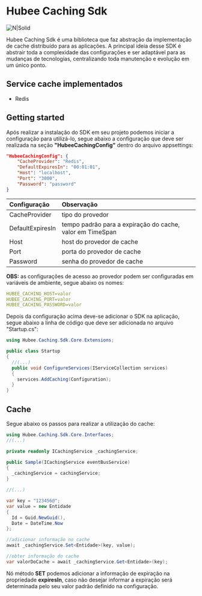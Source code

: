 # Hubee Caching Sdk

![N|Solid](https://media-exp1.licdn.com/dms/image/C4E0BAQHOp41isf2byw/company-logo_200_200/0?e=1611792000&v=beta&t=R627Tkw1cwQgb-LjNTJh_4auJWQsQieuU4wHoyLfIDA)

Hubee Caching Sdk é uma biblioteca que faz abstração da implementação de cache distribuído para as aplicações. A principal ideia desse SDK é abstrair toda a complexidade das configurações e ser adaptável para as mudanças de tecnologias, centralizando toda manutenção e evolução em um único ponto.

## Service cache implementados

- Redis

## Getting started

Após realizar a instalação do SDK em seu projeto podemos iniciar a configuração para utilizá-lo, segue abaixo a configuração que deve ser realizada na seção **"HubeeCachingConfig"** dentro do arquivo appsettings:

```json
"HubeeCachingConfig": {
    "CacheProvider": "Redis",
    "DefaultExpiresIn": "00:01:01",
    "Host": "localhost",
    "Port": "3000",
    "Password": "password"
}
```

| Configuração | Observação |
|:----|:----------|
| CacheProvider | tipo do provedor |
| DefaultExpiresIn | tempo padrão para a expiração do cache, valor em TimeSpan |
| Host | host do provedor de cache |
| Port | porta do provedor de cache |
| Password | senha do provedor de cache |

**OBS:** as configurações de acesso ao provedor podem ser configuradas em variáveis de ambiente, segue abaixo os nomes:

```yml
HUBEE_CACHING_HOST=valor
HUBEE_CACHING_PORT=valor
HUBEE_CACHING_PASSWORD=valor
```

Depois da configuração acima deve-se adicionar o SDK na aplicação,
segue abaixo a linha de código que deve ser adicionada no arquivo "Startup.cs":

```csharp
using Hubee.Caching.Sdk.Core.Extensions;

public class Startup
{
  //(...)
  public void ConfigureServices(IServiceCollection services)
  {
    services.AddCaching(Configuration);
  }
}
```

## Cache

Segue abaixo os passos para realizar a utilização do cache:

```csharp
using Hubee.Caching.Sdk.Core.Interfaces;
//(...)

private readonly ICachingService _cachingService;

public Sample(ICachingService eventBusService)
{
  _cachingService = cachingService;
}

//(...)

var key = "123456@";
var value = new Entidade
{
  Id = Guid.NewGuid(),
  Date = DateTime.Now
};

//adicionar informação no cache
await _cachingService.Set<Entidade>(key, value);

//obter informação do cache
var valorDoCache = await _cachingService.Get<Entidade>(key);

```

Nó método **SET** podemos adicionar a informação de expiração na propriedade **expiresIn**, caso não desejar informar a expiração será determinada pelo seu valor padrão definido na configuração.
